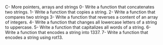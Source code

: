 C- More pointers, arrays and strings
0- Write a function that concatenates two strings.
1- Write a function that copies a string.
2- Write a function that compares two strings
3- Write a function that reverses a content of an array of integers.
4- Write a function that changes all lowercase letters of a string to uppercase.
5- Write a function that capitalizes all words of a string.
6- Write a function that encodes a string into 1337.
7- Write a function that encodes a string using rot13.
